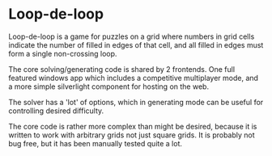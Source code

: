 # Loop-de-loop

Loop-de-loop is a game for puzzles on a grid where numbers in grid cells indicate the number of filled in edges
of that cell, and all filled in edges must form a single non-crossing loop.

The core solving/generating code is shared by 2 frontends.  One full featured windows app which includes a
competitive multiplayer mode, and a more simple silverlight component for hosting on the web.

The solver has a 'lot' of options, which in generating mode can be useful for controlling desired difficulty.

The core code is rather more complex than might be desired, because it is written to work with arbitrary grids
not just square grids.  It is probably not bug free, but it has been manually tested quite a lot.